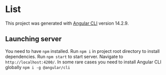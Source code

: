 # List

This project was generated with [Angular CLI](https://github.com/angular/angular-cli) version 14.2.9.

## Launching server
You need to have `npm` installed.
Run `npm i` in project root directory to install dependencies.
Run `npm start` to start server. Navigate to `http://localhost:4200/`.
In some rare cases you need to install Angular CLI globally
`npm i -g @angular/cli`